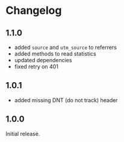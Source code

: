 # Changelog

## 1.1.0

* added `source` and `utm_source` to referrers
* added methods to read statistics
* updated dependencies
* fixed retry on 401

## 1.0.1

* added missing DNT (do not track) header

## 1.0.0

Initial release.

